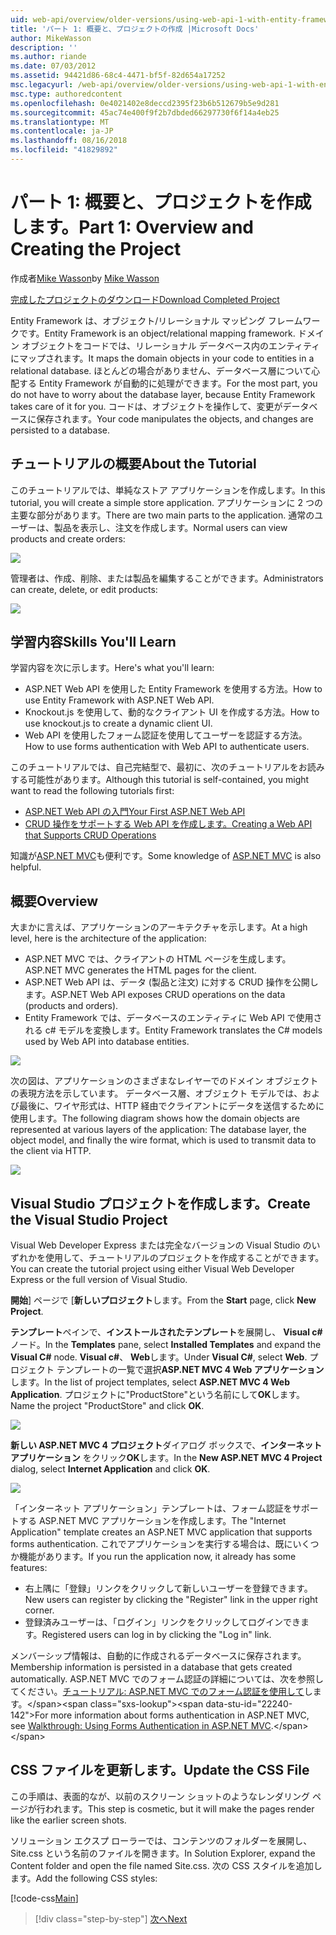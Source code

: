 ```yaml
---
uid: web-api/overview/older-versions/using-web-api-1-with-entity-framework-5/using-web-api-with-entity-framework-part-1
title: 'パート 1: 概要と、プロジェクトの作成 |Microsoft Docs'
author: MikeWasson
description: ''
ms.author: riande
ms.date: 07/03/2012
ms.assetid: 94421d86-68c4-4471-bf5f-82d654a17252
msc.legacyurl: /web-api/overview/older-versions/using-web-api-1-with-entity-framework-5/using-web-api-with-entity-framework-part-1
msc.type: authoredcontent
ms.openlocfilehash: 0e4021402e8deccd2395f23b6b512679b5e9d281
ms.sourcegitcommit: 45ac74e400f9f2b7dbded66297730f6f14a4eb25
ms.translationtype: MT
ms.contentlocale: ja-JP
ms.lasthandoff: 08/16/2018
ms.locfileid: "41829892"
---
```

<a name="part-1-overview-and-creating-the-project"></a><span data-ttu-id="22240-102">パート 1: 概要と、プロジェクトを作成します。</span><span class="sxs-lookup"><span data-stu-id="22240-102">Part 1: Overview and Creating the Project</span></span>
====================
<span data-ttu-id="22240-103">作成者[Mike Wasson](https://github.com/MikeWasson)</span><span class="sxs-lookup"><span data-stu-id="22240-103">by [Mike Wasson](https://github.com/MikeWasson)</span></span>

[<span data-ttu-id="22240-104">完成したプロジェクトのダウンロード</span><span class="sxs-lookup"><span data-stu-id="22240-104">Download Completed Project</span></span>](http://code.msdn.microsoft.com/ASP-NET-Web-API-with-afa30545)

<span data-ttu-id="22240-105">Entity Framework は、オブジェクト/リレーショナル マッピング フレームワークです。</span><span class="sxs-lookup"><span data-stu-id="22240-105">Entity Framework is an object/relational mapping framework.</span></span> <span data-ttu-id="22240-106">ドメイン オブジェクトをコードでは、リレーショナル データベース内のエンティティにマップされます。</span><span class="sxs-lookup"><span data-stu-id="22240-106">It maps the domain objects in your code to entities in a relational database.</span></span> <span data-ttu-id="22240-107">ほとんどの場合がありません、データベース層について心配する Entity Framework が自動的に処理ができます。</span><span class="sxs-lookup"><span data-stu-id="22240-107">For the most part, you do not have to worry about the database layer, because Entity Framework takes care of it for you.</span></span> <span data-ttu-id="22240-108">コードは、オブジェクトを操作して、変更がデータベースに保存されます。</span><span class="sxs-lookup"><span data-stu-id="22240-108">Your code manipulates the objects, and changes are persisted to a database.</span></span>

## <a name="about-the-tutorial"></a><span data-ttu-id="22240-109">チュートリアルの概要</span><span class="sxs-lookup"><span data-stu-id="22240-109">About the Tutorial</span></span>

<span data-ttu-id="22240-110">このチュートリアルでは、単純なストア アプリケーションを作成します。</span><span class="sxs-lookup"><span data-stu-id="22240-110">In this tutorial, you will create a simple store application.</span></span> <span data-ttu-id="22240-111">アプリケーションに 2 つの主要な部分があります。</span><span class="sxs-lookup"><span data-stu-id="22240-111">There are two main parts to the application.</span></span> <span data-ttu-id="22240-112">通常のユーザーは、製品を表示し、注文を作成します。</span><span class="sxs-lookup"><span data-stu-id="22240-112">Normal users can view products and create orders:</span></span>

![](using-web-api-with-entity-framework-part-1/_static/image1.png)

<span data-ttu-id="22240-113">管理者は、作成、削除、または製品を編集することができます。</span><span class="sxs-lookup"><span data-stu-id="22240-113">Administrators can create, delete, or edit products:</span></span>

![](using-web-api-with-entity-framework-part-1/_static/image2.png)

## <a name="skills-youll-learn"></a><span data-ttu-id="22240-114">学習内容</span><span class="sxs-lookup"><span data-stu-id="22240-114">Skills You'll Learn</span></span>

<span data-ttu-id="22240-115">学習内容を次に示します。</span><span class="sxs-lookup"><span data-stu-id="22240-115">Here's what you'll learn:</span></span>

- <span data-ttu-id="22240-116">ASP.NET Web API を使用した Entity Framework を使用する方法。</span><span class="sxs-lookup"><span data-stu-id="22240-116">How to use Entity Framework with ASP.NET Web API.</span></span>
- <span data-ttu-id="22240-117">Knockout.js を使用して、動的なクライアント UI を作成する方法。</span><span class="sxs-lookup"><span data-stu-id="22240-117">How to use knockout.js to create a dynamic client UI.</span></span>
- <span data-ttu-id="22240-118">Web API を使用したフォーム認証を使用してユーザーを認証する方法。</span><span class="sxs-lookup"><span data-stu-id="22240-118">How to use forms authentication with Web API to authenticate users.</span></span>

<span data-ttu-id="22240-119">このチュートリアルでは、自己完結型で、最初に、次のチュートリアルをお読みする可能性があります。</span><span class="sxs-lookup"><span data-stu-id="22240-119">Although this tutorial is self-contained, you might want to read the following tutorials first:</span></span>

- [<span data-ttu-id="22240-120">ASP.NET Web API の入門</span><span class="sxs-lookup"><span data-stu-id="22240-120">Your First ASP.NET Web API</span></span>](../../getting-started-with-aspnet-web-api/tutorial-your-first-web-api.md)
- [<span data-ttu-id="22240-121">CRUD 操作をサポートする Web API を作成します。</span><span class="sxs-lookup"><span data-stu-id="22240-121">Creating a Web API that Supports CRUD Operations</span></span>](../creating-a-web-api-that-supports-crud-operations.md)

<span data-ttu-id="22240-122">知識が[ASP.NET MVC](../../../../mvc/index.md)も便利です。</span><span class="sxs-lookup"><span data-stu-id="22240-122">Some knowledge of [ASP.NET MVC](../../../../mvc/index.md) is also helpful.</span></span>

## <a name="overview"></a><span data-ttu-id="22240-123">概要</span><span class="sxs-lookup"><span data-stu-id="22240-123">Overview</span></span>

<span data-ttu-id="22240-124">大まかに言えば、アプリケーションのアーキテクチャを示します。</span><span class="sxs-lookup"><span data-stu-id="22240-124">At a high level, here is the architecture of the application:</span></span>

- <span data-ttu-id="22240-125">ASP.NET MVC では、クライアントの HTML ページを生成します。</span><span class="sxs-lookup"><span data-stu-id="22240-125">ASP.NET MVC generates the HTML pages for the client.</span></span>
- <span data-ttu-id="22240-126">ASP.NET Web API は、データ (製品と注文) に対する CRUD 操作を公開します。</span><span class="sxs-lookup"><span data-stu-id="22240-126">ASP.NET Web API exposes CRUD operations on the data (products and orders).</span></span>
- <span data-ttu-id="22240-127">Entity Framework では、データベースのエンティティに Web API で使用される c# モデルを変換します。</span><span class="sxs-lookup"><span data-stu-id="22240-127">Entity Framework translates the C# models used by Web API into database entities.</span></span>

![](using-web-api-with-entity-framework-part-1/_static/image3.png)

<span data-ttu-id="22240-128">次の図は、アプリケーションのさまざまなレイヤーでのドメイン オブジェクトの表現方法を示しています。 データベース層、オブジェクト モデルでは、および最後に、ワイヤ形式は、HTTP 経由でクライアントにデータを送信するために使用します。</span><span class="sxs-lookup"><span data-stu-id="22240-128">The following diagram shows how the domain objects are represented at various layers of the application: The database layer, the object model, and finally the wire format, which is used to transmit data to the client via HTTP.</span></span>

![](using-web-api-with-entity-framework-part-1/_static/image4.png)

## <a name="create-the-visual-studio-project"></a><span data-ttu-id="22240-129">Visual Studio プロジェクトを作成します。</span><span class="sxs-lookup"><span data-stu-id="22240-129">Create the Visual Studio Project</span></span>

<span data-ttu-id="22240-130">Visual Web Developer Express または完全なバージョンの Visual Studio のいずれかを使用して、チュートリアルのプロジェクトを作成することができます。</span><span class="sxs-lookup"><span data-stu-id="22240-130">You can create the tutorial project using either Visual Web Developer Express or the full version of Visual Studio.</span></span>

<span data-ttu-id="22240-131">**開始**] ページで [**新しいプロジェクト**します。</span><span class="sxs-lookup"><span data-stu-id="22240-131">From the **Start** page, click **New Project**.</span></span>

<span data-ttu-id="22240-132">**テンプレート**ペインで、**インストールされたテンプレート**を展開し、 **Visual c#** ノード。</span><span class="sxs-lookup"><span data-stu-id="22240-132">In the **Templates** pane, select **Installed Templates** and expand the **Visual C#** node.</span></span> <span data-ttu-id="22240-133">**Visual c#**、 **Web**します。</span><span class="sxs-lookup"><span data-stu-id="22240-133">Under **Visual C#**, select **Web**.</span></span> <span data-ttu-id="22240-134">プロジェクト テンプレートの一覧で選択**ASP.NET MVC 4 Web アプリケーション**します。</span><span class="sxs-lookup"><span data-stu-id="22240-134">In the list of project templates, select **ASP.NET MVC 4 Web Application**.</span></span> <span data-ttu-id="22240-135">プロジェクトに"ProductStore"という名前にして**OK**します。</span><span class="sxs-lookup"><span data-stu-id="22240-135">Name the project "ProductStore" and click **OK**.</span></span>

![](using-web-api-with-entity-framework-part-1/_static/image5.png)

<span data-ttu-id="22240-136">**新しい ASP.NET MVC 4 プロジェクト**ダイアログ ボックスで、**インターネット アプリケーション** をクリック**OK**します。</span><span class="sxs-lookup"><span data-stu-id="22240-136">In the **New ASP.NET MVC 4 Project** dialog, select **Internet Application** and click **OK**.</span></span>

![](using-web-api-with-entity-framework-part-1/_static/image6.png)

<span data-ttu-id="22240-137">「インターネット アプリケーション」テンプレートは、フォーム認証をサポートする ASP.NET MVC アプリケーションを作成します。</span><span class="sxs-lookup"><span data-stu-id="22240-137">The "Internet Application" template creates an ASP.NET MVC application that supports forms authentication.</span></span> <span data-ttu-id="22240-138">これでアプリケーションを実行する場合は、既にいくつか機能があります。</span><span class="sxs-lookup"><span data-stu-id="22240-138">If you run the application now, it already has some features:</span></span>

- <span data-ttu-id="22240-139">右上隅に「登録」リンクをクリックして新しいユーザーを登録できます。</span><span class="sxs-lookup"><span data-stu-id="22240-139">New users can register by clicking the "Register" link in the upper right corner.</span></span>
- <span data-ttu-id="22240-140">登録済みユーザーは、「ログイン」リンクをクリックしてログインできます。</span><span class="sxs-lookup"><span data-stu-id="22240-140">Registered users can log in by clicking the "Log in" link.</span></span>

<span data-ttu-id="22240-141">メンバーシップ情報は、自動的に作成されるデータベースに保存されます。</span><span class="sxs-lookup"><span data-stu-id="22240-141">Membership information is persisted in a database that gets created automatically.</span></span> <span data-ttu-id="22240-142">ASP.NET MVC でのフォーム認証の詳細については、次を参照してください。[チュートリアル: ASP.NET MVC でのフォーム認証を使用して](https://msdn.microsoft.com/library/ff398049(VS.98).aspx)します。</span><span class="sxs-lookup"><span data-stu-id="22240-142">For more information about forms authentication in ASP.NET MVC, see [Walkthrough: Using Forms Authentication in ASP.NET MVC](https://msdn.microsoft.com/library/ff398049(VS.98).aspx).</span></span>

## <a name="update-the-css-file"></a><span data-ttu-id="22240-143">CSS ファイルを更新します。</span><span class="sxs-lookup"><span data-stu-id="22240-143">Update the CSS File</span></span>

<span data-ttu-id="22240-144">この手順は、表面的なが、以前のスクリーン ショットのようなレンダリング ページが行われます。</span><span class="sxs-lookup"><span data-stu-id="22240-144">This step is cosmetic, but it will make the pages render like the earlier screen shots.</span></span>

<span data-ttu-id="22240-145">ソリューション エクスプ ローラーでは、コンテンツのフォルダーを展開し、Site.css という名前のファイルを開きます。</span><span class="sxs-lookup"><span data-stu-id="22240-145">In Solution Explorer, expand the Content folder and open the file named Site.css.</span></span> <span data-ttu-id="22240-146">次の CSS スタイルを追加します。</span><span class="sxs-lookup"><span data-stu-id="22240-146">Add the following CSS styles:</span></span>

[!code-css[Main](using-web-api-with-entity-framework-part-1/samples/sample1.css)]

> [!div class="step-by-step"]
> [<span data-ttu-id="22240-147">次へ</span><span class="sxs-lookup"><span data-stu-id="22240-147">Next</span></span>](using-web-api-with-entity-framework-part-2.md)
